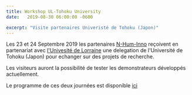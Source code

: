 ```yaml
---
title: Workshop UL-Tohoku University
date:   2019-08-30 06:00:00 -0600

excerpt: "Visite partenaires Univeristé de Tohoku (Japon)"
---
```


Les 23 et 24 Septembre 2019 les partenaires [N-Hum-Inno](https://n-hum-inno.eu) reçoivent en partenariat avec [l'Univesité de Lorraine](https://univ-lorraine.fr) une delegation de l'Université de Tohoku (Japon) pour echanger sur des projets de recherche. 

Les visiteurs auront la possibilité de tester les demonstrateurs développés actuellement. 

Le programme de ces deux journées est disponible [ici](https://tlc2019.event.univ-lorraine.fr/resource/page/id/11)



